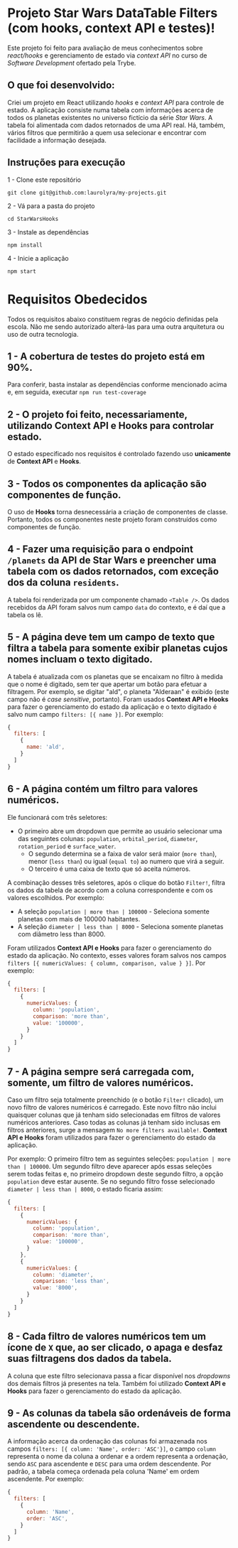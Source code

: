 # Projeto Star Wars DataTable Filters (com hooks, context API e testes)!

Este projeto foi feito para avaliação de meus conhecimentos sobre _react/hooks_ e gerenciamento de estado via _context API_ no curso de _Software Development_ ofertado pela Trybe.

## O que foi desenvolvido:

Criei um projeto em React utilizando _hooks_ e _context API_ para controle de estado. A aplicação consiste numa tabela com informações acerca de todos os planetas existentes no universo fictício da série _Star Wars_. A tabela foi alimentada com dados retornados de uma API real. Há, também, vários filtros que permitirão a quem usa selecionar e encontrar com facilidade a informação desejada.

## Instruções para execução

1 - Clone este repositório

`git clone git@github.com:laurolyra/my-projects.git`

2 - Vá para a pasta do projeto

`cd StarWarsHooks`

3 - Instale as dependências

`npm install`

4 - Inicie a aplicação

`npm start`

# Requisitos Obedecidos

Todos os requisitos abaixo constituem regras de negócio definidas pela escola. Não me sendo autorizado alterá-las para uma outra arquitetura ou uso de outra tecnologia.

## 1 - A cobertura de testes do projeto está em 90%.

Para conferir, basta instalar as dependências conforme mencionado acima e, em seguida, executar `npm run test-coverage`

## 2 - O projeto foi feito, necessariamente, utilizando Context API e Hooks para controlar estado.

O estado especificado nos requisitos é controlado fazendo uso **unicamente** de **Context API** e **Hooks**.

## 3 - Todos os componentes da aplicação são componentes de função.

O uso de **Hooks** torna desnecessária a criação de componentes de classe. Portanto, todos os componentes neste projeto foram construídos como componentes de função.

## 4 - Fazer uma requisição para o endpoint `/planets` da API de Star Wars e preencher uma tabela com os dados retornados, com exceção dos da coluna `residents`.

A tabela foi renderizada por um componente chamado `<Table />`. Os dados recebidos da API foram salvos num campo `data` do contexto, e é daí que a tabela os lê.

## 5 - A página deve tem um campo de texto que filtra a tabela para somente exibir planetas cujos nomes incluam o texto digitado.

A tabela é atualizada com os planetas que se encaixam no filtro à medida que o nome é digitado, sem ter que apertar um botão para efetuar a filtragem. Por exemplo, se digitar "ald", o planeta "Alderaan" é exibido (este campo não é _case sensitive_, portanto). Foram usados **Context API e Hooks** para fazer o gerenciamento do estado da aplicação e o texto digitado é salvo num campo `filters: [{ name }]`. Por exemplo:

```javascript
{
  filters: [
    {
      name: 'ald',
    }
  ]
}
```

## 6 - A página contém um filtro para valores numéricos.

Ele funcionará com três seletores:

- O primeiro abre um dropdown que permite ao usuário selecionar uma das seguintes colunas: `population`, `orbital_period`, `diameter`, `rotation_period` e `surface_water`.
  - O segundo determina se a faixa de valor será maior (`more than`), menor (`less than`) ou igual (`equal to`) ao numero que virá a seguir.
  - O terceiro é uma caixa de texto que só aceita números.

A combinação desses três seletores, após o clique do botão `Filter!`, filtra os dados da tabela de acordo com a coluna correspondente e com os valores escolhidos. Por exemplo:
  - A seleção `population | more than | 100000` - Seleciona somente planetas com mais de 100000 habitantes.
  - A seleção `diameter | less than | 8000` - Seleciona somente planetas com diâmetro less than 8000.

Foram utilizados **Context API e Hooks** para fazer o gerenciamento do estado da aplicação. No contexto, esses valores foram salvos nos campos `filters [{ numericValues: { column, comparison, value } }]`. Por exemplo:

```javascript
{
  filters: [
    {
      numericValues: {
        column: 'population',
        comparison: 'more than',
        value: '100000',
      }
    }
  ]
}
```

## 7 - A página sempre será carregada com, somente, um filtro de valores numéricos.

Caso um filtro seja totalmente preenchido (e o botão `Filter!` clicado), um novo filtro de valores numéricos é carregado. Este novo filtro não inclui quaisquer colunas que já tenham sido selecionadas em filtros de valores numéricos anteriores. Caso todas as colunas já tenham sido inclusas em filtros anteriores, surge a mensagem `No more filters available!`. **Context API e Hooks** foram utilizados para fazer o gerenciamento do estado da aplicação.

Por exemplo: O primeiro filtro tem as seguintes seleções: `population | more than | 100000`. Um segundo filtro deve aparecer após essas seleções serem todas feitas e, no primeiro dropdown deste segundo filtro, a opção `population` deve estar ausente. Se no segundo filtro fosse selecionado `diameter | less than | 8000`, o estado ficaria assim:

```javascript
{
  filters: [
    {
      numericValues: {
        column: 'population',
        comparison: 'more than',
        value: '100000',
      }
    },
    {
      numericValues: {
        column: 'diameter',
        comparison: 'less than',
        value: '8000',
      }
    }
  ]
}
```

## 8 - Cada filtro de valores numéricos tem um ícone de `X` que, ao ser clicado, o apaga e desfaz suas filtragens dos dados da tabela.

A coluna que este filtro selecionava passa a ficar disponível nos _dropdowns_ dos demais filtros já presentes na tela. Também foi utilizado **Context API e Hooks** para fazer o gerenciamento do estado da aplicação.

## 9 - As colunas da tabela são ordenáveis de forma ascendente ou descendente.

A informação acerca da ordenação das colunas foi armazenada nos campos `filters: [{ column: 'Name', order: 'ASC'}]`, o campo `column` representa o nome da coluna a ordenar e a ordem representa a ordenação, sendo `ASC` para ascendente e `DESC` para uma ordem descendente. Por padrão, a tabela começa ordenada pela coluna 'Name' em ordem ascendente. Por exemplo:

```javascript
{
  filters: [
    {
      column: 'Name',
      order: 'ASC',
    }
  ]
}
```
